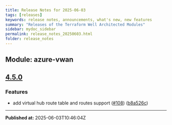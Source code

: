 ```yaml
---
title: Release Notes for 2025-06-03
tags: [releases]
keywords: release notes, announcements, what's new, new features
summary: "Releases of the Terraform Well Architected Modules"
sidebar: mydoc_sidebar
permalink: release_notes_20250603.html
folder: release_notes
---
```


## Module: azure-vwan
## [4.5.0](https://github.com/CloudNationHQ/terraform-azure-vwan/releases/tag/v4.5.0)


### Features

* add virtual hub route table and routes support ([#108](https://github.com/CloudNationHQ/terraform-azure-vwan/issues/108)) ([b8a526c](https://github.com/CloudNationHQ/terraform-azure-vwan/commit/b8a526c8c9cb9124270ce129c5282f01ed86571f))

---

**Published at:** 2025-06-03T10:46:04Z

